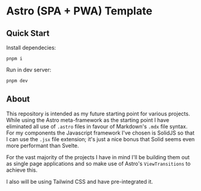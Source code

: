 # Astro (SPA + PWA) Template

## Quick Start

Install dependecies:

```
pnpm i
```

Run in dev server:
```
pnpm dev
```

## About

This repository is intended as my future starting point for various projects. While using the Astro meta-framework as the starting point I have eliminated all use of `.astro` files in favour of Markdown's `.mdx` file syntax. For my components the Javascript framework I've chosen is SolidJS so that I can use the `.jsx` file extension; it's just a nice bonus that Solid seems even more performant than Svelte.

For the vast majority of the projects I have in mind I'll be building them out as single page applications and so make use of Astro's `ViewTransitions` to achieve this.

I also will be using Tailwind CSS and have pre-integrated it. 